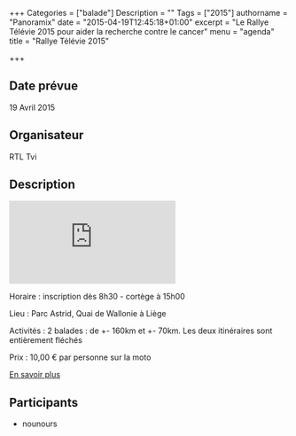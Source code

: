 +++
Categories = ["balade"]
Description = ""
Tags = ["2015"]
authorname = "Panoramix"
date = "2015-04-19T12:45:18+01:00"
excerpt = "Le Rallye Télévie 2015 pour aider la recherche contre le cancer"
menu = "agenda"
title = "Rallye Télévie 2015"

+++

## Date prévue

19 Avril 2015

## Organisateur

RTL Tvi

## Description

![affiche](http://www.motopotes.be/forum/download/file.php?id=110)

Horaire : inscription dès 8h30 - cortège à 15h00

Lieu : Parc Astrid, Quai de Wallonie à Liège

Activités : 2 balades : de +- 160km et +- 70km. Les deux itinéraires sont entièrement fléchés

Prix : 10,00 € par personne sur la moto

[En savoir plus](http://www.rtl.be/televie/page/televie-faisons-gagner-la-vie-le-rallye-du-televie/59.aspx)

## Participants
- nounours
